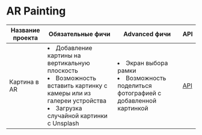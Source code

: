 # AR Painting

Название проекта | Обязательные фичи | Advanced фичи | API
--- | --- | --- | ---
Картина в AR | <li> Добавление картины на вертикальную плоскость <li> Возможность вставить картинку с камеры или из галереи устройства <li> Загрузка случайной картинки с Unsplash  | <li> Экран выбора рамки <li> Возможность поделиться фотографией с добавленной картинкой | [API](https://unsplash.com/documentation#get-a-random-photo)
